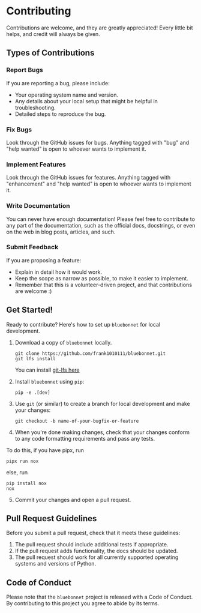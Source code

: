 # Contributing

Contributions are welcome, and they are greatly appreciated! Every little bit
helps, and credit will always be given.

## Types of Contributions

### Report Bugs

If you are reporting a bug, please include:

- Your operating system name and version.
- Any details about your local setup that might be helpful in troubleshooting.
- Detailed steps to reproduce the bug.

### Fix Bugs

Look through the GitHub issues for bugs. Anything tagged with "bug" and "help
wanted" is open to whoever wants to implement it.

### Implement Features

Look through the GitHub issues for features. Anything tagged with "enhancement"
and "help wanted" is open to whoever wants to implement it.

### Write Documentation

You can never have enough documentation! Please feel free to contribute to any
part of the documentation, such as the official docs, docstrings, or even on the
web in blog posts, articles, and such.

### Submit Feedback

If you are proposing a feature:

- Explain in detail how it would work.
- Keep the scope as narrow as possible, to make it easier to implement.
- Remember that this is a volunteer-driven project, and that contributions are
  welcome :)

## Get Started!

Ready to contribute? Here's how to set up `bluebonnet` for local development.

1. Download a copy of `bluebonnet` locally.

   ```console
   git clone https://github.com/frank1010111/bluebonnet.git
   git lfs install
   ```

   You can install [git-lfs here](https://git-lfs.github.com/)

2. Install `bluebonnet` using `pip`:

   ```console
   pip -e .[dev]
   ```

3. Use `git` (or similar) to create a branch for local development and make your
   changes:

   ```console
   git checkout -b name-of-your-bugfix-or-feature
   ```

4. When you're done making changes, check that your changes conform to any code
   formatting requirements and pass any tests.

To do this, if you have pipx, run

```console
pipx run nox
```

else, run

```console
pip install nox
nox
```

5. Commit your changes and open a pull request.

## Pull Request Guidelines

Before you submit a pull request, check that it meets these guidelines:

1. The pull request should include additional tests if appropriate.
2. If the pull request adds functionality, the docs should be updated.
3. The pull request should work for all currently supported operating systems
   and versions of Python.

## Code of Conduct

Please note that the `bluebonnet` project is released with a Code of Conduct. By
contributing to this project you agree to abide by its terms.
